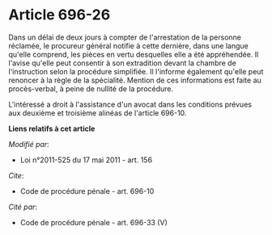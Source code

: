 # Article 696-26

Dans  un délai de deux jours à compter de l'arrestation de la personne  réclamée, le procureur général notifie à cette
dernière, dans une langue  qu'elle comprend, les pièces en vertu desquelles elle a été  appréhendée. Il l'avise qu'elle peut
consentir à son extradition devant la chambre de l'instruction selon la procédure simplifiée. Il l'informe également qu'elle
peut renoncer à la règle de la spécialité. Mention de ces informations est faite au procès-verbal, à peine de nullité de la
procédure.

L'intéressé a droit à l'assistance d'un avocat dans les conditions prévues aux deuxième et troisième alinéas de l'article
696-10.

**Liens relatifs à cet article**

_Modifié par_:

  - Loi n°2011-525 du 17 mai 2011 - art. 156

_Cite_:

  - Code de procédure pénale - art. 696-10

_Cité par_:

  - Code de procédure pénale - art. 696-33 (V)
